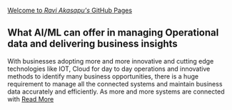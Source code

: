 [Welcome to *Ravi Akasapu's* GitHub Pages](https://raviakasapu.github.io)

## What AI/ML can offer in managing Operational data and delivering business insights
With businesses adopting more and more innovative and cutting edge technologies like IOT, Cloud for day to day operations and innovative methods to identify many business opportunities, there is a huge requirement to manage all the connected systems and maintain business data accurately and efficiently. As more and more systems are connected with [Read More](https://raviakasapu.github.io/2022/02/22/What-AI-ML-can-offer-in-managing-Operational-data-and-delivering-business-insights.html)
